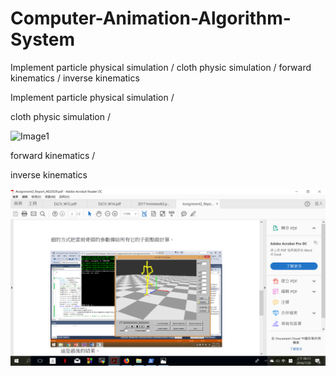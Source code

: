# Computer-Animation-Algorithm-System
Implement particle physical simulation / cloth physic simulation / forward kinematics / inverse kinematics


Implement particle physical simulation / 

cloth physic simulation /

![Image1](image1.png)

forward kinematics / 


inverse kinematics


![Image2](image2.png)
